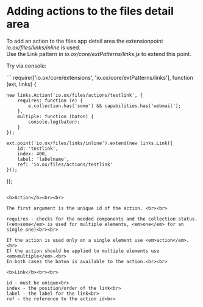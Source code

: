---
---

<h1>Adding actions to the files detail area</h1>
<p>To add an action to the files app detail area the extensionpoint <em>io.ox/files/links/inline</em> is used.<br>
Use the Link pattern in <em>io.ox/core/extPatterns/links.js</em> to extend this point.<br>
</p>
<p>Try via console:</p>
```
require(['io.ox/core/extensions', 'io.ox/core/extPatterns/links'], function (ext, links) {

    new links.Action('io.ox/files/actions/testlink', {
        requires: function (e) {
            e.collection.has('some') && capabilities.has('webmail');
        },
        multiple: function (baton) {
            console.log(baton);
        }
    });

    ext.point('io.ox/files/links/inline').extend(new links.Link({
        id: 'testlink',
        index: 400,
        label: 'labelname',
        ref: 'io.ox/files/actions/testlink'
    }));
});

```

<b>Action</b><br><br>

The first argument is the unique id of the action. <br><br>

requires - checks for the needed components and the collection status. (<em>some</em> is used for multiple elements, <em>one</em> for an single one)<br><br>

If the action is used only on a single element use <em>action</em>.<br>
If the action should be applied to multiple elements use <em>multiple</em>.<br>
In both cases the baton is available to the action.<br><br>

<b>Link</b><br><br>

id - must be unique<br>
index - the position/order of the link<br>
label - the label for the link<br>
ref - the reference to the action id<br>
